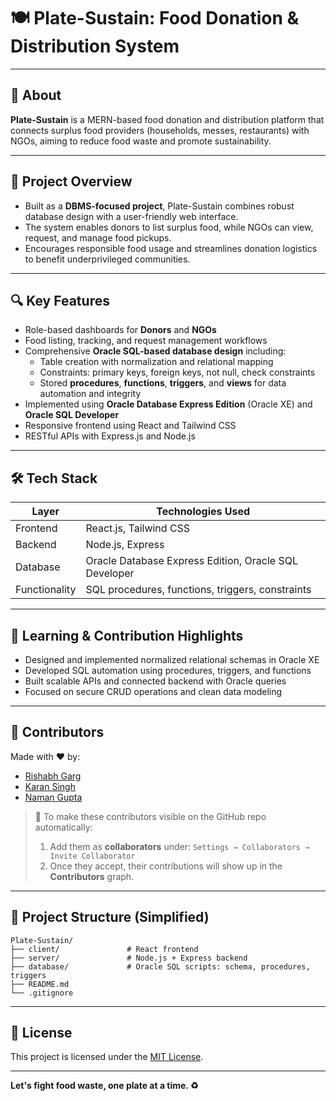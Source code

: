 # 🍽️ Plate-Sustain: Food Donation & Distribution System

&#x20;&#x20;

---

## 📌 About

**Plate-Sustain** is a MERN-based food donation and distribution platform that connects surplus food providers (households, messes, restaurants) with NGOs, aiming to reduce food waste and promote sustainability.

---

## 🚀 Project Overview

- Built as a **DBMS-focused project**, Plate-Sustain combines robust database design with a user-friendly web interface.
- The system enables donors to list surplus food, while NGOs can view, request, and manage food pickups.
- Encourages responsible food usage and streamlines donation logistics to benefit underprivileged communities.

---

## 🔍 Key Features

- Role-based dashboards for **Donors** and **NGOs**
- Food listing, tracking, and request management workflows
- Comprehensive **Oracle SQL-based database design** including:
  - Table creation with normalization and relational mapping
  - Constraints: primary keys, foreign keys, not null, check constraints
  - Stored **procedures**, **functions**, **triggers**, and **views** for data automation and integrity
- Implemented using **Oracle Database Express Edition** (Oracle XE) and **Oracle SQL Developer**
- Responsive frontend using React and Tailwind CSS
- RESTful APIs with Express.js and Node.js

---

## 🛠️ Tech Stack

| Layer         | Technologies Used                                     |
| ------------- | ----------------------------------------------------- |
| Frontend      | React.js, Tailwind CSS                                |
| Backend       | Node.js, Express                                      |
| Database      | Oracle Database Express Edition, Oracle SQL Developer |
| Functionality | SQL procedures, functions, triggers, constraints      |

---

## 🧠 Learning & Contribution Highlights

- Designed and implemented normalized relational schemas in Oracle XE
- Developed SQL automation using procedures, triggers, and functions
- Built scalable APIs and connected backend with Oracle queries
- Focused on secure CRUD operations and clean data modeling

---

## 👥 Contributors

Made with ❤️ by:

- [Rishabh Garg](https://github.com/rishabhhhhhhhhhhh)
- [Karan Singh](https://github.com/KSJanjua/UCS420)
- [Naman Gupta](https://github.com/namanguptag)

> 🔧 To make these contributors visible on the GitHub repo automatically:
>
> 1. Add them as **collaborators** under: `Settings → Collaborators → Invite Collaborator`
> 2. Once they accept, their contributions will show up in the **Contributors** graph.

---

## 📂 Project Structure (Simplified)

```
Plate-Sustain/
├── client/               # React frontend
├── server/               # Node.js + Express backend
├── database/             # Oracle SQL scripts: schema, procedures, triggers
├── README.md
└── .gitignore
```

---

## 📝 License

This project is licensed under the [MIT License](LICENSE).

---

**Let's fight food waste, one plate at a time. ♻️**

